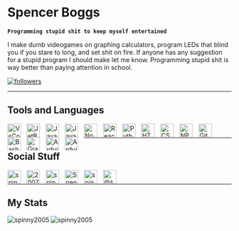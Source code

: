 # Spencer Boggs

**`Programming stupid shit to keep myself entertained`**

I make dumb videogames on graphing calculators, program LEDs that blind you if you stare to long, and set shit on fire. If anyone has any suggestion for a stupid program I should make let me know. Programming stupid shit is way better than paying attention in school.

<p align="left">

 <a href="https://github.com/Spinny2005?tab=followers">
    <img alt="followers" title="Follow me on Github" src="https://custom-icon-badges.demolab.com/github/followers/Spinny2005?color=white&labelColor=000000&style=for-the-badge&logo=person-add&label=github&logoColor=white"/></a>
    
</p>

---

## Tools and Languages
<img align="left" alt="VsCode" width="30px" style="padding-right:10px;" src="https://cdn.jsdelivr.net/gh/devicons/devicon/icons/vscode/vscode-original.svg"/>
<img align="left" alt="JetBrains" width="30px" style="padding-right:10px;" src="https://cdn.jsdelivr.net/gh/devicons/devicon/icons/jetbrains/jetbrains-original.svg"/>
<img align="left" alt="Java" width="30px" style="padding-right:10px;" src="https://cdn.jsdelivr.net/gh/devicons/devicon/icons/java/java-original.svg"/>
<img align="left" alt="JavaScript" width="30px" style="padding-right:10px;" src="https://cdn.jsdelivr.net/gh/devicons/devicon/icons/javascript/javascript-plain.svg"/>
<img align="left" alt="NodeJS" width="30px" style="padding-right:10px;" src="https://cdn.jsdelivr.net/gh/devicons/devicon/icons/nodejs/nodejs-original.svg"/>
<img align="left" alt="React" width="30px" style="padding-right:10px;" src="https://cdn.jsdelivr.net/gh/devicons/devicon/icons/react/react-original.svg"/>
<img align="left" alt="Python" width="30px" style="padding-right:10px;" src="https://cdn.jsdelivr.net/gh/devicons/devicon/icons/python/python-plain.svg"/>
<img align="left" alt="HTML" width="30px" style="padding-right:10px;" src="https://cdn.jsdelivr.net/gh/devicons/devicon/icons/html5/html5-original.svg"/>
<img align="left" alt="CSS" width="30px" style="padding-right:10px;" src="https://cdn.jsdelivr.net/gh/devicons/devicon/icons/css3/css3-original.svg"/>
<img align="left" alt="NPM" width="30px" style="padding-right:10px;" src="https://cdn.jsdelivr.net/gh/devicons/devicon/icons/npm/npm-original-wordmark.svg"/> 
<img align="left" alt="Git" width="30px" style="padding-right:10px;" src="https://cdn.jsdelivr.net/gh/devicons/devicon/icons/git/git-original.svg"/>
<img align="left" alt="Bash" width="30px" style="padding-right:10px;" src="https://cdn.jsdelivr.net/gh/devicons/devicon/icons/bash/bash-original.svg"/>
<img align="left" alt="Gradle" width="30px" style="padding-right:10px;" src="https://cdn.jsdelivr.net/gh/devicons/devicon/icons/gradle/gradle-plain.svg"/>
<img align="left" alt="Arduino" width="30px" style="padding-right:10px;" src="https://cdn.jsdelivr.net/gh/devicons/devicon/icons/arduino/arduino-original.svg"/>
<img align="left" alt="Arduino" width="30px" style="padding-right:10px;" src="https://cdn.jsdelivr.net/gh/devicons/devicon/icons/raspberrypi/raspberrypi-original.svg" />

<br />

---

## Social Stuff
<p>
<a href="https://twitter.com/spin_boggs" target="blank"><img align="left" style="padding-right:10px;" src="https://raw.githubusercontent.com/rahuldkjain/github-profile-readme-generator/master/src/images/icons/Social/twitter.svg" alt="spin_boggs" height="30" width="30" /></a>
<a href="https://stackoverflow.com/users/20074074" target="blank"><img align="left" style="padding-right:10px;" src="https://raw.githubusercontent.com/rahuldkjain/github-profile-readme-generator/master/src/images/icons/Social/stack-overflow.svg" alt="20074074" height="30" width="30" /></a>
<a href="https://instagram.com/spin_boggs" target="blank"><img align="left" style="padding-right:10px;" src="https://raw.githubusercontent.com/rahuldkjain/github-profile-readme-generator/master/src/images/icons/Social/instagram.svg" alt="spin_boggs" height="30" width="30" /></a>
<a href="https://www.linkedin.com/in/spencer-boggs-02243025a/" target ="blank"><img align="left" style="padding-right:10px;" src="https://raw.githubusercontent.com/rahuldkjain/github-profile-readme-generator/master/src/images/icons/Social/linked-in-alt.svg" alt="Spencer Boggs" height="30" width="30" /></a>
<a href="https://codepen.io/spinny2005" target="blank"><img align="left" style="padding-right:10px;" src="https://raw.githubusercontent.com/rahuldkjain/github-profile-readme-generator/master/src/images/icons/Social/codepen.svg" alt="spinny2005" height="30" width="30" /></a>
<a href="https://www.hackerearth.com/@spencer_boggs" target="blank"><img align="left" style="padding-right:10px;" src="https://raw.githubusercontent.com/rahuldkjain/github-profile-readme-generator/master/src/images/icons/Social/hackerearth.svg" alt="@spencer_boggs" height="30" width="30" /></a>
</p>

<br />

---

## My Stats
<p>&nbsp;<img align="left" alt="spinny2005" src="https://github-readme-stats.vercel.app/api?username=spinny2005&show_icons=true&layout=compact&theme=dark&hide_border=true&bg_color=22272E00" />
<img align="left" alt="spinny2005" src="https://github-readme-stats.vercel.app/api/top-langs/?username=spinny2005&layout=compact&langs_count=10&theme=dark&hide_border=true&bg_color=22272E00" />
</p>

<br />
